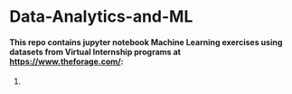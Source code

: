 # Data-Analytics-and-ML
#### This repo contains jupyter notebook Machine Learning exercises using datasets from Virtual Internship programs at https://www.theforage.com/:
1. 

